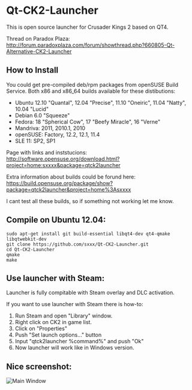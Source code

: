Qt-CK2-Launcher
===============

This is open source launcher for Crusader Kings 2 based on QT4.

Thread on Paradox Plaza:
http://forum.paradoxplaza.com/forum/showthread.php?660805-Qt-Alternative-CK2-Launcher

## How to Install
You could get pre-compiled deb/rpm packages from openSUSE Build Service.
Both x86 and x86_64 builds available for these distibutions:
* Ubuntu 12.10 "Quantal", 12.04 "Precise", 11.10 "Oneiric", 11.04 "Natty", 10.04 "Lucid"
* Debian 6.0 "Squeeze"
* Fedora: 18 "Spherical Cow", 17 "Beefy Miracle", 16 "Verne"
* Mandriva: 2011, 2010.1, 2010
* openSUSE: Factory, 12.2, 12.1, 11.4
* SLE 11: SP2, SP1

Page with links and inststucions:
http://software.opensuse.org/download.html?project=home:sxxxx&package=qtck2launcher

Extra information about builds could be forund here:
https://build.opensuse.org/package/show?package=qtck2launcher&project=home%3Asxxxx

I cant test all these builds, so if something not working let me know.

## Compile on Ubuntu 12.04:
```no-highlight
sudo apt-get install git build-essential libqt4-dev qt4-qmake libqtwebkit-dev
git clone https://github.com/sxxx/Qt-CK2-Launcher.git
cd Qt-CK2-Launcher
qmake
make
```

## Use launcher with Steam:
Launcher is fully compitable with Steam overlay and DLC activation.

If you want to use launcher with Steam there is how-to:
1. Run Steam and open "Library" window.
2. Right click on CK2 in game list.
3. Click on "Properties"
4. Push "Set launch options..." button
5. Input "qtck2launcher %command%" and push "Ok"
6. Now launcher will work like in Windows version.

## Nice screenshot:
![Main Window](https://github.com/sxxx/Qt-CK2-Launcher/blob/master/screenshot.png?raw=true)
